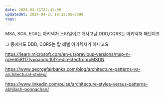 ```yaml
---
date: 2024-03-31T22:41:00
updatedAt: 2024-04-21 18:32:05+2590
tags: 
---
```

MSA, SOA, EDA는 아키텍처 스타일이고
헥사고날,DDD,CQRS는 아키텍처 패턴이죠

그 중에서도 DDD, CQRS는 탑 레벨 아키텍처가 아니고요

https://learn.microsoft.com/en-us/previous-versions/msp-n-p/ee658117(v=pandp.10)?redirectedfrom=MSDN

https://www.georgefairbanks.com/blog/architecture-patterns-vs-architectural-styles/

https://www.linkedin.com/pulse/architecture-styles-versus-patterns-abhilash-ponnachan/